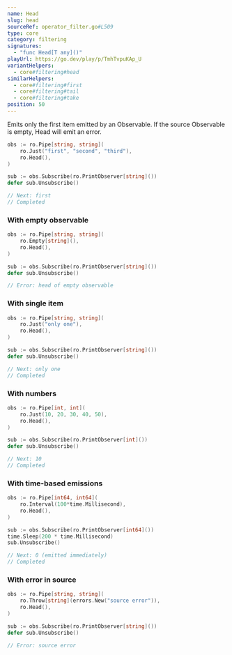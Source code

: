 ```yaml
---
name: Head
slug: head
sourceRef: operator_filter.go#L509
type: core
category: filtering
signatures:
  - "func Head[T any]()"
playUrl: https://go.dev/play/p/TmhTvpuKAp_U
variantHelpers:
  - core#filtering#head
similarHelpers:
  - core#filtering#first
  - core#filtering#tail
  - core#filtering#take
position: 50
---
```


Emits only the first item emitted by an Observable. If the source Observable is empty, Head will emit an error.

```go
obs := ro.Pipe[string, string](
    ro.Just("first", "second", "third"),
    ro.Head(),
)

sub := obs.Subscribe(ro.PrintObserver[string]())
defer sub.Unsubscribe()

// Next: first
// Completed
```

### With empty observable

```go
obs := ro.Pipe[string, string](
    ro.Empty[string](),
    ro.Head(),
)

sub := obs.Subscribe(ro.PrintObserver[string]())
defer sub.Unsubscribe()

// Error: head of empty observable
```

### With single item

```go
obs := ro.Pipe[string, string](
    ro.Just("only one"),
    ro.Head(),
)

sub := obs.Subscribe(ro.PrintObserver[string]())
defer sub.Unsubscribe()

// Next: only one
// Completed
```

### With numbers

```go
obs := ro.Pipe[int, int](
    ro.Just(10, 20, 30, 40, 50),
    ro.Head(),
)

sub := obs.Subscribe(ro.PrintObserver[int]())
defer sub.Unsubscribe()

// Next: 10
// Completed
```

### With time-based emissions

```go
obs := ro.Pipe[int64, int64](
    ro.Interval(100*time.Millisecond),
    ro.Head(),
)

sub := obs.Subscribe(ro.PrintObserver[int64]())
time.Sleep(200 * time.Millisecond)
sub.Unsubscribe()

// Next: 0 (emitted immediately)
// Completed
```

### With error in source

```go
obs := ro.Pipe[string, string](
    ro.Throw[string](errors.New("source error")),
    ro.Head(),
)

sub := obs.Subscribe(ro.PrintObserver[string]())
defer sub.Unsubscribe()

// Error: source error
```